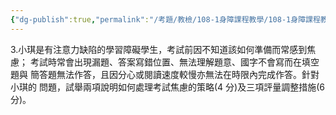 ```yaml
---
{"dg-publish":true,"permalink":"/考題/教檢/108-1身障課程教學/108-1身障課程教學-第2大題第3題/","tags":["考題","題目","未完"]}
---
```


3.小琪是有注意力缺陷的學習障礙學生，考試前因不知道該如何準備而常感到焦慮；
考試時常會出現漏題、答案寫錯位置、無法理解題意、國字不會寫而在填空題與
簡答題無法作答，且因分心或閱讀速度較慢亦無法在時限內完成作答。針對小琪的
問題，試舉兩項說明如何處理考試焦慮的策略(4 分)及三項評量調整措施(6 分)。
